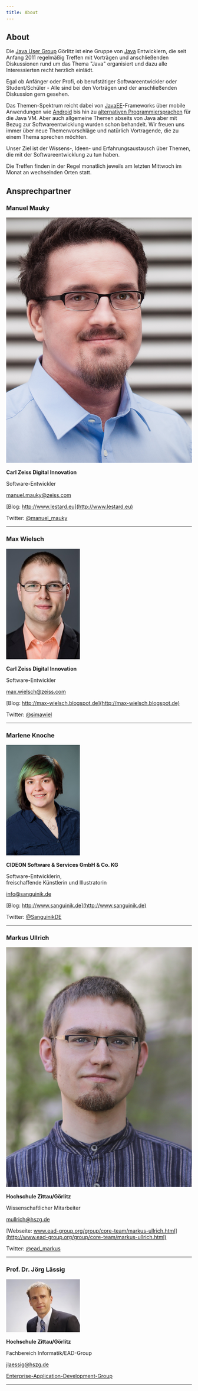 ```yaml
---
title: About
---
```


## About

Die [Java User Group](https://de.wikipedia.org/wiki/Java_User_Group) Görlitz ist eine Gruppe von
[Java](<https://de.wikipedia.org/wiki/Java_(Programmiersprache)>) Entwicklern, die seit Anfang 2011 regelmäßig Treffen
mit Vorträgen und anschließenden Diskussionen rund um das Thema "Java" organisiert und dazu alle Interessierten recht
herzlich einlädt.

Egal ob Anfänger oder Profi, ob berufstätiger Softwareentwickler oder Student/Schüler - Alle sind bei den Vorträgen und
der anschließenden Diskussion gern gesehen.

Das Themen-Spektrum reicht dabei von
[JavaEE](https://de.wikipedia.org/wiki/Java_Platform,_Enterprise_Edition)-Frameworks über mobile Anwendungen wie
[Android](<https://de.wikipedia.org/wiki/Android_(Betriebssystem)>) bis hin zu
[alternativen Programmiersprachen](https://de.wikipedia.org/wiki/Java_Virtual_Machine#JVM-Sprachen) für die Java VM.
Aber auch allgemeine Themen abseits von Java aber mit Bezug zur Softwareentwicklung wurden schon behandelt. Wir freuen
uns immer über neue Themenvorschläge und natürlich Vortragende, die zu einem Thema sprechen möchten.

Unser Ziel ist der Wissens-, Ideen- und Erfahrungsaustausch über Themen, die mit der Softwareentwicklung zu tun haben.

Die Treffen finden in der Regel monatlich jeweils am letzten Mittwoch im Monat an wechselnden Orten statt.

## Ansprechpartner

### Manuel Mauky

<div class="about-organizer-image">
    <img alt="Manuel Mauky" src="../images/manuel_mauky.jpg"/>
</div>

**Carl Zeiss Digital Innovation**

Software-Entwickler

[manuel.mauky@zeiss.com](mailto:manuel.mauky@zeiss.com)

[Blog: http://www.lestard.eu](http://www.lestard.eu)

Twitter: [@manuel_mauky](https://twitter.com/manuel_mauky)

---

### Max Wielsch

<div class="about-organizer-image">
    <img alt="Max Wielsch" src="../images/max_wielsch.jpg"/>
</div>


**Carl Zeiss Digital Innovation**

Software-Entwickler

[max.wielsch@zeiss.com](mailto:max.wielsch@zeiss.com)

[Blog: http://max-wielsch.blogspot.de](http://max-wielsch.blogspot.de)

Twitter: [@simawiel](https://twitter.com/simawiel)

---

### Marlene Knoche

<div class="about-organizer-image">
    <img alt="Marlene Knoche" src="../images/marlene_knoche.jpg"/>
</div>

**CIDEON Software & Services GmbH & Co. KG**

Software-Entwicklerin,  
freischaffende Künstlerin und Illustratorin

[info@sanguinik.de](mailto:info@sanguinik.de)

[Blog: http://www.sanguinik.de](http://www.sanguinik.de)

Twitter: [@SanguinikDE](https://twitter.com/SanguinikDE)

---

### Markus Ullrich

<div class="about-organizer-image">
    <img alt="Markus Ullrich" src="../images/markus_ullrich.jpg"/>
</div>


**Hochschule Zittau/Görlitz**

Wissenschaftlicher Mitarbeiter

[mullrich@hszg.de](mailto:mullrich@hszg.de)

[Webseite: www.ead-group.org/group/core-team/markus-ullrich.html](http://www.ead-group.org/group/core-team/markus-ullrich.html)

Twitter: [@ead_markus](https://twitter.com/ead_markus)

---

### Prof. Dr. Jörg Lässig

<div class="about-organizer-image">
    <img alt="Jörg Lässig" src="../images/joerg_laessig.jpg"/>
</div>

**Hochschule Zittau/Görlitz**

Fachbereich Informatik/EAD-Group

[jlaessig@hszg.de](mailto:jlaessig@hszg.de)

[Enterprise-Application-Development-Group](http://www.enterprise-application-development.org/)

---

